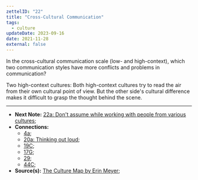 ```yaml
---
zettelID: "22"
title: "Cross-Cultural Communication"
tags:
  - culture
updateDate: 2023-09-16
date: 2021-11-28
external: false
---
```


In the cross-cultural communication scale (low- and high-context), which two communication styles have more conflicts and problems in communication?

Two high-context cultures: Both high-context cultures try to read the air from their own cultural point of view. But the other side's cultural difference makes it difficult to grasp the thought behind the scene.

---

- **Next Note:** [22a: Don't assume while working with people from various cultures](/notes/22a/);
- **Connections:**
  - [4a](/notes/4a/);
  - [20a: Thinking out loud](/notes/20a/);
  - [19C](/notes/19c/);
  - [17G](/notes/17g/);
  - [29](/notes/29/);
  - [44C](/notes/44c/);
- **Source(s):** [The Culture Map by Erin Meyer](/high-productivity-and-clear-communication-in-different-cultures/);

